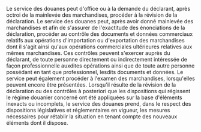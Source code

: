 Le service des douanes peut d'office ou à la demande
du déclarant, après octroi de la mainlevée des marchandises, procéder à
la révision de la déclaration.
Le service des douanes peut, après avoir donné mainlevée des
marchandises et afin de s'assurer de l'exactitude des énonciations de la
déclaration, procéder au contrôle des documents et données commerciaux
relatifs aux opérations d'importation ou d'exportation des marchandises
dont il s'agit ainsi qu'aux opérations commerciales ultérieures
relatives aux mêmes marchandises. Ces contrôles peuvent s'exercer auprès
du déclarant, de toute personne directement ou indirectement intéressée
de façon professionnelle auxdites opérations ainsi que de toute autre
personne possédant en tant que professionnel, lesdits documents et
données. Le service peut également procéder à l'examen des marchandises,
lorsqu'elles peuvent encore être présentées.
Lorsqu'il résulte de la révision de la déclaration ou des contrôles à
posteriori que les dispositions qui régissent le régime douanier
concerné ont été appliquées sur la base d'éléments inexacts ou
incomplets, le service des douanes prend, dans le respect des
dispositions législatives et réglementaires en vigueur, les mesures
nécessaires pour rétablir la situation en tenant compte des nouveaux
éléments dont il dispose.